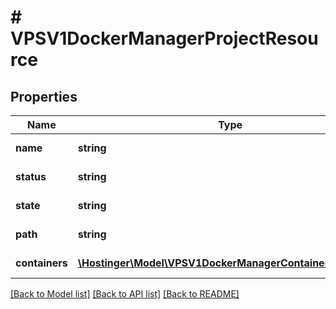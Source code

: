 # # VPSV1DockerManagerProjectResource

## Properties

Name | Type | Description | Notes
------------ | ------------- | ------------- | -------------
**name** | **string** | Docker Compose project name (derived from directory name or compose file) |
**status** | **string** | Raw output from docker compose ps command showing service count and states |
**state** | **string** | Derived project state parsed from the raw docker compose status |
**path** | **string** | Full filesystem path to the docker-compose.yml file |
**containers** | [**\Hostinger\Model\VPSV1DockerManagerContainerResource[]**](VPSV1DockerManagerContainerResource.md) | Array of [&#x60;VPS.V1.DockerManager.ContainerResource&#x60;](#model/vpsv1dockermanagercontainerresource) |

[[Back to Model list]](../../README.md#models) [[Back to API list]](../../README.md#endpoints) [[Back to README]](../../README.md)
